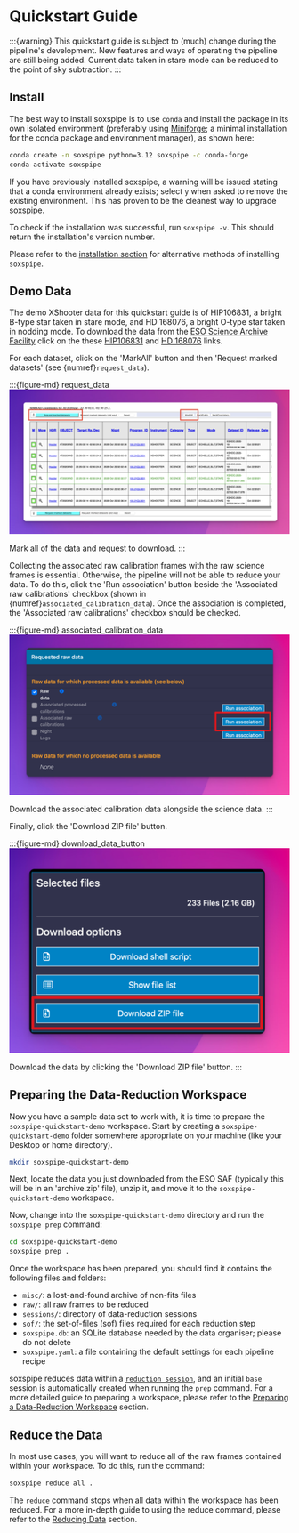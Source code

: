 # Quickstart Guide

:::{warning}
This quickstart guide is subject to (much) change during the pipeline's development. New features and ways of operating the pipeline are still being added. Current data taken in stare mode can be reduced to the point of sky subtraction. 
:::

## Install

The best way to install soxspipe is to use `conda` and install the package in its own isolated environment (preferably using [Miniforge](https://github.com/conda-forge/miniforge); a minimal installation for the conda package and environment manager), as shown here:

``` bash
conda create -n soxspipe python=3.12 soxspipe -c conda-forge
conda activate soxspipe
```

If you have previously installed soxspipe, a warning will be issued stating that a conda environment already exists; select `y` when asked to remove the existing environment. This has proven to be the cleanest way to upgrade soxspipe.

To check if the installation was successful, run `soxspipe -v`. This should return the installation's version number.

Please refer to the [installation section](installation.md) for alternative methods of installing `soxspipe`.

## Demo Data

The demo XShooter data for this quickstart guide is of HIP106831, a bright B-type star taken in stare mode, and HD 168076, a bright O-type star taken in nodding mode. To download the data from the [ESO Science Archive Facility](http://archive.eso.org/eso/eso_archive_main.html) click on the these [HIP106831](http://archive.eso.org/wdb/wdb/eso/eso_archive_main/query?wdbo=html%2fdisplay&max_rows_returned=200&instrument=&tab_object=on&target=HIP106831&resolver=none&ra=&dec=&box=00%2010%2000&degrees_or_hours=hours&tab_target_coord=on&format=SexaHour&wdb_input_file=&tab_night=on&night=2020%2010%2012&stime=&starttime=12&etime=&endtime=12&tab_prog_id=on&prog_id=&gto=&pi_coi=&obs_mode=&title=&spectrum[]=SHOOT&tab_dp_cat=on&dp_cat=SCIENCE&tab_dp_type=on&dp_type=&dp_type_user=&tab_dp_tech=on&dp_tech=&dp_tech_user=ECHELLE,SLIT,STARE&tab_dp_id=on&dp_id=&origfile=&tab_rel_date=on&rel_date=&tab_obs_name=on&obs_name=&ob_id=&tab_tpl_start=on&tpl_start=&tab_tpl_id=on&tpl_id=&tab_exptime=on&exptime=&tab_filter_path=on&filter_path=&tab_wavelength_input=on&wavelength_input=&tab_fwhm_input=on&fwhm_input=&gris_path=&grat_path=&slit_path=&tab_instrument=on&add=((ins_id%20in%20(%27XSHOOTER%27,%27SHOOT%27)%20AND%20((dp_tech%20like%20%27ECHELLE%25%27)%20OR%20(dp_cat%20!=%20%27SCIENCE%27))))&tab_tel_airm_start=on&tab_stat_instrument=on&tab_ambient=on&tab_stat_exptime=on&tab_HDR=on&tab_mjd_obs=on&aladin_colour=aladin_instrument&tab_stat_plot=on&order=&) and [HD 168076](http://archive.eso.org/wdb/wdb/eso/eso_archive_main/query?wdbo=html%2fdisplay&max_rows_returned=20000&instrument=&tab_object=on&target=HD168076&resolver=simbad&ra=&dec=&box=00%2010%2000&degrees_or_hours=hours&tab_target_coord=on&format=SexaHour&wdb_input_file=&night=&stime=&starttime=12&etime=&endtime=12&tab_prog_id=on&prog_id=&gto=&pi_coi=&obs_mode=&title=&spectrum[]=SHOOT&tab_dp_cat=on&dp_cat=SCIENCE&tab_dp_type=on&dp_type=&dp_type_user=&tab_dp_tech=on&dp_tech=&dp_tech_user=&tab_dp_id=on&dp_id=&origfile=&tab_rel_date=on&rel_date=&obs_name=&ob_id=&tab_tpl_start=on&tpl_start=&tab_tpl_id=on&tpl_id=&tab_exptime=on&exptime=&tab_filter_path=on&filter_path=&tab_wavelength_input=on&wavelength_input=&tab_fwhm_input=on&fwhm_input=&gris_path=&grat_path=&slit_path=&tab_instrument=on&add=((ins_id%20in%20(%27XSHOOTER%27,%27SHOOT%27)%20AND%20((dp_tech%20like%20%27ECHELLE%25%27)%20OR%20(dp_cat%20!=%20%27SCIENCE%27))))&tab_tel_airm_start=on&tab_stat_instrument=on&tab_ambient=on&tab_stat_exptime=on&tab_HDR=on&tab_mjd_obs=on&aladin_colour=aladin_instrument&tab_stat_plot=on&order=&) links. 

For each dataset, click on the 'MarkAll' button and then 'Request marked datasets' (see {numref}`request_data`).

:::{figure-md} request_data
![image-20250123120219627](../_images/image-20250123120219627.png)

Mark all of the data and request to download.
:::


Collecting the associated raw calibration frames with the raw science frames is essential. Otherwise, the pipeline will not be able to reduce your data. To do this, click the 'Run association' button beside the 'Associated raw calibrations' checkbox (shown in {numref}`associated_calibration_data`). Once the association is completed, the 'Associated raw calibrations' checkbox should be checked.

:::{figure-md} associated_calibration_data
![image-20250123134449314](../_images/image-20250123134449314.png)

Download the associated calibration data alongside the science data.
:::

Finally, click the 'Download ZIP file' button.

:::{figure-md} download_data_button
![image-20250123134934097](../_images/image-20250123134934097.png)

Download the data by clicking the 'Download ZIP file' button.
:::

## Preparing the Data-Reduction Workspace

Now you have a sample data set to work with, it is time to prepare the `soxspipe-quickstart-demo` workspace. Start by creating a `soxspipe-quickstart-demo` folder somewhere appropriate on your machine (like your Desktop or home directory).

```bash
mkdir soxspipe-quickstart-demo
```

Next, locate the data you just downloaded from the ESO SAF (typically this will be in an 'archive.zip' file), unzip it, and move it to the `soxspipe-quickstart-demo` workspace.

Now, change into the `soxspipe-quickstart-demo` directory and run the `soxspipe prep` command:

```bash
cd soxspipe-quickstart-demo
soxspipe prep .
```

Once the workspace has been prepared, you should find it contains the following files and folders:

- `misc/`: a lost-and-found archive of non-fits files
- `raw/`: all raw frames to be reduced
- `sessions/`: directory of data-reduction sessions
- `sof/`: the set-of-files (sof) files required for each reduction step
- `soxspipe.db`: an SQLite database needed by the data organiser; please do not delete
- `soxspipe.yaml`: a file containing the default settings for each pipeline recipe

soxspipe reduces data within a [`reduction session`](./sessions.md), and an initial `base` session is automatically created when running the `prep` command. For a more detailed guide to preparing a workspace, please refer to the [Preparing a Data-Reduction Workspace](preparing_a_workspace.md) section.

## Reduce the Data

In most use cases, you will want to reduce all of the raw frames contained within your workspace. To do this, run the command:

```bash
soxspipe reduce all .
```

The `reduce` command stops when all data within the workspace has been reduced. For a more in-depth guide to using the reduce command, please refer to the [Reducing Data](reductions/index.md) section.
